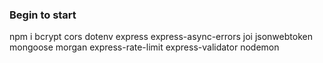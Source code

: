 ### Begin to start

npm i bcrypt cors dotenv express express-async-errors joi jsonwebtoken mongoose morgan express-rate-limit express-validator nodemon  
